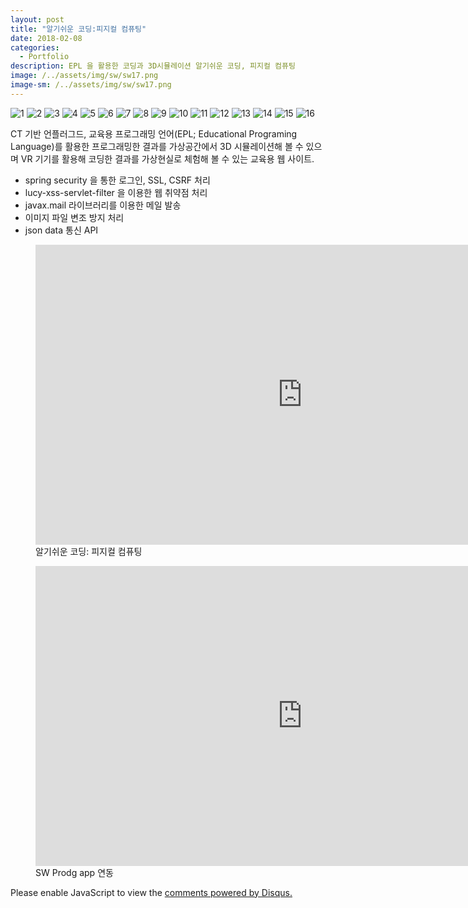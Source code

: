 ```yaml
---
layout: post
title: "알기쉬운 코딩:피지컬 컴퓨팅"
date: 2018-02-08
categories:
  - Portfolio
description: EPL 을 활용한 코딩과 3D시뮬레이션 알기쉬운 코딩, 피지컬 컴퓨팅
image: /../assets/img/sw/sw17.png
image-sm: /../assets/img/sw/sw17.png
---
```


<div class="container">
	<div id="slides">
		<img src="{{ site.url }}/assets/img/sw/sw3.png" alt="1">
     	<img src="{{ site.url }}/assets/img/sw/sw4.png" alt="2">
     	<img src="{{ site.url }}/assets/img/sw/sw5.png" alt="3">
     	<img src="{{ site.url }}/assets/img/sw/sw6.png" alt="4">
     	<img src="{{ site.url }}/assets/img/sw/sw7.png" alt="5">
     	<img src="{{ site.url }}/assets/img/sw/sw8.png" alt="6">
     	<img src="{{ site.url }}/assets/img/sw/sw9.png" alt="7">
     	<img src="{{ site.url }}/assets/img/sw/sw10.png" alt="8">
     	<img src="{{ site.url }}/assets/img/sw/sw11.png" alt="9">
     	<img src="{{ site.url }}/assets/img/sw/sw12.png" alt="10">
     	<img src="{{ site.url }}/assets/img/sw/sw13.png" alt="11">
     	<img src="{{ site.url }}/assets/img/sw/sw14.png" alt="12">
     	<img src="{{ site.url }}/assets/img/sw/sw15.png" alt="13">
     	<img src="{{ site.url }}/assets/img/sw/sw16.png" alt="14">
     	<img src="{{ site.url }}/assets/img/sw/sw17.png" alt="15"> 
     	<img src="{{ site.url }}/assets/img/sw/sw18.png" alt="16">
	</div>
</div>

<script src="https://code.jquery.com/jquery-1.9.1.min.js"></script>
<script src="{{ site.url }}/assets/slider/js/jquery.slides.min.js"></script>
<script>
	$(function() {
		$('#slides').slidesjs({
        width: 940,
        height: 628,
        play: {
        		active: true,
          		auto: true,
          		interval: 1000,
          		swap: true
        	}
      	});
    });
</script>

CT 기반 언플러그드, 교육용 프로그래밍 언어(EPL; Educational Programing Language)를 활용한 프로그래밍한 결과를 가상공간에서 3D 시뮬레이션해 볼 수 있으며 VR 기기를 활용해 코딩한 결과를 가상현실로 체험해 볼 수 있는 교육용 웹 사이트.

<ul>
	<li>spring security 을 통한 로그인, SSL, CSRF 처리</li>
  	<li>lucy-xss-servlet-filter 을 이용한 웹 취약점 처리</li>
  	<li>javax.mail 라이브러리를 이용한 메일 발송</li>
  	<li>이미지 파일 변조 방지 처리</li>
  	<li>json data 통신 API</li>
</ul>

<figure>
	<iframe width="854" height="480" src="https://www.youtube.com/embed/w9Am9mPuPxQ" frameborder="0" allowfullscreen></iframe>
 	<figcaption>알기쉬운 코딩: 피지컬 컴퓨팅</figcaption>
</figure>

<figure>
	<iframe width="854" height="480" src="https://www.youtube.com/embed/rC-NrdkYRGA" frameborder="0" allowfullscreen></iframe>
 	<figcaption>SW Prodg app 연동</figcaption>
</figure>

<div id="disqus_thread"></div>
<script>

/**
*  RECOMMENDED CONFIGURATION VARIABLES: EDIT AND UNCOMMENT THE SECTION BELOW TO INSERT DYNAMIC VALUES FROM YOUR PLATFORM OR CMS.
*  LEARN WHY DEFINING THESE VARIABLES IS IMPORTANT: https://disqus.com/admin/universalcode/#configuration-variables*/
/*
var disqus_config = function () {
this.page.url = PAGE_URL;  // Replace PAGE_URL with your page's canonical URL variable
this.page.identifier = PAGE_IDENTIFIER; // Replace PAGE_IDENTIFIER with your page's unique identifier variable
};
*/
(function() { // DON'T EDIT BELOW THIS LINE
var d = document, s = d.createElement('script');
s.src = 'https://silqwer.disqus.com/embed.js';
s.setAttribute('data-timestamp', +new Date());
(d.head || d.body).appendChild(s);
})();
</script>
<noscript>Please enable JavaScript to view the <a href="https://disqus.com/?ref_noscript">comments powered by Disqus.</a></noscript>
